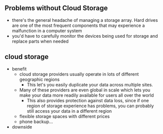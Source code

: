 


## Problems without Cloud Storage
* there's the general headache of managing a storage array. Hard drives are one of the most frequent components that may experience a malfunction in a computer system
* you'd have to carefully monitor the devices being used for storage and replace parts when needed


## cloud storage
* benefit
  * cloud storage providers usually operate in lots of different geographic regions
    * This let's you easily duplicate your data across multiple sites.
  * Many of these providers are even global in scale which lets you make your data more readily available for users all over the world
    * This also provides protection against data loss, since if one region of storage experience has problems, you can probably still access your data in a different region
  * flexible storage spaces with different prices
  * phone backup...
* downside
